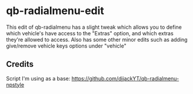 # qb-radialmenu-edit
This edit of qb-radialmenu has a slight tweak which allows you to define which vehicle's have access to the "Extras" option, and which extras they're allowed to access. Also has some other minor edits such as adding give/remove vehicle keys options under "vehicle"

## Credits
Script I'm using as a base: https://github.com/djjackYT/qb-radialmenu-npstyle